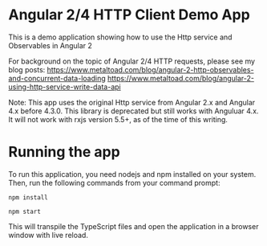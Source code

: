 # Angular 2/4 HTTP Client Demo App

This is a demo application showing how to use the Http service and Observables in Angular 2

For background on the topic of Angular 2/4 HTTP requests, please see my blog posts:
https://www.metaltoad.com/blog/angular-2-http-observables-and-concurrent-data-loading
https://www.metaltoad.com/blog/angular-2-using-http-service-write-data-api

Note: This app uses the original Http service from Angular 2.x and Angular 4.x before 4.3.0. This library is deprecated
but still works with Anguluar 4.x. It will not work with rxjs version 5.5+, as of the time of this writing. 

# Running the app

To run this application, you need nodejs and npm installed on your system. Then, run the following commands from your command prompt:

`npm install`

`npm start`

This will transpile the TypeScript files and open the application in a browser window with live reload.
